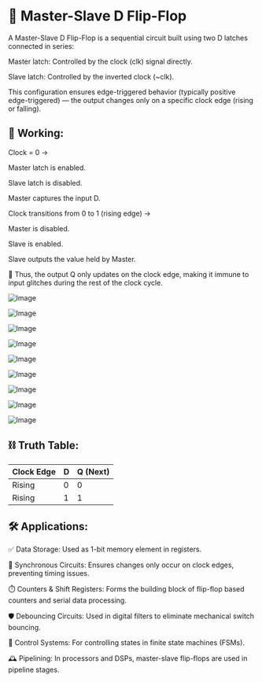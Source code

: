 # 🔄 Master-Slave D Flip-Flop


A Master-Slave D Flip-Flop is a sequential circuit built using two D latches connected in series:

Master latch: Controlled by the clock (clk) signal directly.

Slave latch: Controlled by the inverted clock (~clk).

This configuration ensures edge-triggered behavior (typically positive edge-triggered) — the output changes only on a specific clock edge (rising or falling).

## 🔧 Working:

Clock = 0 →

Master latch is enabled.

Slave latch is disabled.

Master captures the input D.

Clock transitions from 0 to 1 (rising edge) →

Master is disabled.

Slave is enabled.

Slave outputs the value held by Master.

🔁 Thus, the output Q only updates on the clock edge, making it immune to input glitches during the rest of the clock cycle.

![Image](https://github.com/user-attachments/assets/886a22c8-bea1-4c97-83aa-1acf3654ffe7)

![Image](https://github.com/user-attachments/assets/0ad5d463-dbb5-4c9f-83a5-ab5c01a82342)

![Image](https://github.com/user-attachments/assets/936f7e04-0e6a-4fc2-b594-937a672388d2)

![Image](https://github.com/user-attachments/assets/be5d1d66-291b-4def-bf15-7f46a30cfd55)

![Image](https://github.com/user-attachments/assets/27b5ee29-a6ab-40ff-9645-d801dee4bb5e)

![Image](https://github.com/user-attachments/assets/6d9bb13e-89e1-4714-8696-692fc2797ad8)

![Image](https://github.com/user-attachments/assets/129b5e9c-6e2b-4e58-a66f-9faadafaad22)

![Image](https://github.com/user-attachments/assets/dedd6e2a-22e2-44b6-896e-962dc821644c)

![Image](https://github.com/user-attachments/assets/5ffe219e-7253-4e22-8e33-ccc57d403ac2)

## ⛓️ Truth Table:

| Clock Edge  |	D  |	Q (Next) |
|-------------|----|-----------|
| Rising    	| 0  |	0        |
| Rising	    | 1  | 	1        |

## 🛠️ Applications:

✅ Data Storage: Used as 1-bit memory element in registers.

🧠 Synchronous Circuits: Ensures changes only occur on clock edges, preventing timing issues.

⏱️ Counters & Shift Registers: Forms the building block of flip-flop based counters and serial data processing.

🛡️ Debouncing Circuits: Used in digital filters to eliminate mechanical switch bouncing.

🔐 Control Systems: For controlling states in finite state machines (FSMs).

🕰️ Pipelining: In processors and DSPs, master-slave flip-flops are used in pipeline stages.



